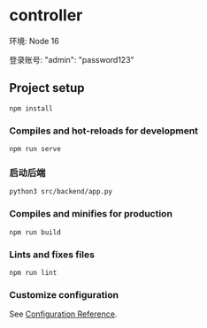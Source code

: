 # controller

环境: Node 16

登录账号: "admin": "password123"

## Project setup
```
npm install
```

### Compiles and hot-reloads for development
```
npm run serve
```

### 启动后端
```
python3 src/backend/app.py
```

### Compiles and minifies for production
```
npm run build
```

### Lints and fixes files
```
npm run lint
```

### Customize configuration
See [Configuration Reference](https://cli.vuejs.org/config/).
